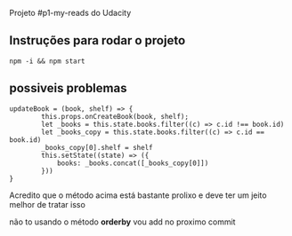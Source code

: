 Projeto #p1-my-reads do Udacity

## Instruções para rodar o projeto
```npm -i && npm start```

## possiveis problemas
```
updateBook = (book, shelf) => {    
        this.props.onCreateBook(book, shelf);
        let _books = this.state.books.filter((c) => c.id !== book.id)
        let _books_copy = this.state.books.filter((c) => c.id == book.id) 
        _books_copy[0].shelf = shelf
        this.setState((state) => ({
            books: _books.concat([_books_copy[0]])
        }))
}
```
Acredito que o método acima está bastante prolixo e deve ter um jeito melhor de tratar isso

não to usando o método **orderby** vou add no proximo commit

